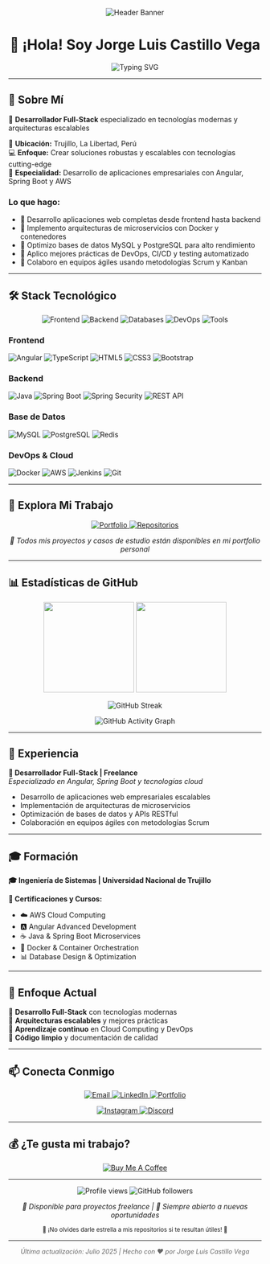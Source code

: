 <!-- Header Banner -->
<p align="center">
  <img src="https://user-images.githubusercontent.com/73097560/115834477-dbab4500-a447-11eb-908a-139a6edaec5c.gif" alt="Header Banner" />
</p>

# <h1 align="center">👋 ¡Hola! Soy Jorge Luis Castillo Vega</h1>

<p align="center">
  <img src="https://readme-typing-svg.herokuapp.com?font=Fira+Code&pause=1000&color=36BCF7&center=true&vCenter=true&width=435&lines=Full-Stack+Developer;Angular+%2B+Spring+Boot+Expert;Cloud+%26+DevOps+Enthusiast;Always+Learning+New+Technologies" alt="Typing SVG" />
</p>

---

## 💼 Sobre Mí

🚀 **Desarrollador Full-Stack** especializado en tecnologías modernas y arquitecturas escalables

📍 **Ubicación:** Trujillo, La Libertad, Perú  
💻 **Enfoque:** Crear soluciones robustas y escalables con tecnologías cutting-edge  
🎯 **Especialidad:** Desarrollo de aplicaciones empresariales con Angular, Spring Boot y AWS  

### Lo que hago:
- 🔹 Desarrollo aplicaciones web completas desde frontend hasta backend
- 🔹 Implemento arquitecturas de microservicios con Docker y contenedores
- 🔹 Optimizo bases de datos MySQL y PostgreSQL para alto rendimiento
- 🔹 Aplico mejores prácticas de DevOps, CI/CD y testing automatizado
- 🔹 Colaboro en equipos ágiles usando metodologías Scrum y Kanban

---

## 🛠️ Stack Tecnológico

<p align="center">
  <img src="https://skillicons.dev/icons?i=angular,typescript,html,css,javascript" alt="Frontend" />
  <img src="https://skillicons.dev/icons?i=java,spring,nodejs,python" alt="Backend" />
  <img src="https://skillicons.dev/icons?i=mysql,postgresql,mongodb,redis" alt="Databases" />
  <img src="https://skillicons.dev/icons?i=docker,aws,kubernetes,jenkins" alt="DevOps" />
  <img src="https://skillicons.dev/icons?i=git,github,postman,sonarqube" alt="Tools" />
</p>

### Frontend
![Angular](https://img.shields.io/badge/Angular-DD0031?style=for-the-badge&logo=angular&logoColor=white)
![TypeScript](https://img.shields.io/badge/TypeScript-007ACC?style=for-the-badge&logo=typescript&logoColor=white)
![HTML5](https://img.shields.io/badge/HTML5-E34F26?style=for-the-badge&logo=html5&logoColor=white)
![CSS3](https://img.shields.io/badge/CSS3-1572B6?style=for-the-badge&logo=css3&logoColor=white)
![Bootstrap](https://img.shields.io/badge/Bootstrap-563D7C?style=for-the-badge&logo=bootstrap&logoColor=white)

### Backend
![Java](https://img.shields.io/badge/Java-ED8B00?style=for-the-badge&logo=openjdk&logoColor=white)
![Spring Boot](https://img.shields.io/badge/Spring_Boot-6DB33F?style=for-the-badge&logo=spring-boot&logoColor=white)
![Spring Security](https://img.shields.io/badge/Spring_Security-6DB33F?style=for-the-badge&logo=Spring-Security&logoColor=white)
![REST API](https://img.shields.io/badge/REST-02569B?style=for-the-badge&logo=rest&logoColor=white)

### Base de Datos
![MySQL](https://img.shields.io/badge/MySQL-005C84?style=for-the-badge&logo=mysql&logoColor=white)
![PostgreSQL](https://img.shields.io/badge/PostgreSQL-316192?style=for-the-badge&logo=postgresql&logoColor=white)
![Redis](https://img.shields.io/badge/Redis-DC382D?style=for-the-badge&logo=redis&logoColor=white)

### DevOps & Cloud
![Docker](https://img.shields.io/badge/Docker-2CA5E0?style=for-the-badge&logo=docker&logoColor=white)
![AWS](https://img.shields.io/badge/Amazon_AWS-FF9900?style=for-the-badge&logo=amazonaws&logoColor=white)
![Jenkins](https://img.shields.io/badge/Jenkins-D24939?style=for-the-badge&logo=Jenkins&logoColor=white)
![Git](https://img.shields.io/badge/Git-F05032?style=for-the-badge&logo=git&logoColor=white)

---

## 🌟 Explora Mi Trabajo

<p align="center">
  <a href="https://jcvcode.netlify.app" target="_blank">
    <img src="https://img.shields.io/badge/🚀_Ver_Portfolio_Completo-FF6B6B?style=for-the-badge&logoColor=white" alt="Portfolio" />
  </a>
  <a href="https://github.com/VCL-tt?tab=repositories" target="_blank">
    <img src="https://img.shields.io/badge/📂_Explorar_Repositorios-4ECDC4?style=for-the-badge&logoColor=white" alt="Repositorios" />
  </a>
</p>

<p align="center">
  <i>💼 Todos mis proyectos y casos de estudio están disponibles en mi portfolio personal</i>
</p>

---

## 📊 Estadísticas de GitHub

<p align="center">
  <img height="180em" src="https://github-readme-stats.vercel.app/api?username=VCL-tt&show_icons=true&theme=tokyonight&include_all_commits=true&count_private=true&hide_border=true"/>
  <img height="180em" src="https://github-readme-stats.vercel.app/api/top-langs/?username=VCL-tt&layout=compact&langs_count=8&theme=tokyonight&hide_border=true"/>
</p>

<p align="center">
  <img src="https://github-readme-streak-stats.herokuapp.com/?user=VCL-tt&theme=tokyonight&hide_border=true" alt="GitHub Streak" />
</p>

<p align="center">
  <img src="https://github-readme-activity-graph.vercel.app/graph?username=VCL-tt&theme=tokyo-night&hide_border=true" alt="GitHub Activity Graph" />
</p>

---

## 💼 Experiencia

**🚀 Desarrollador Full-Stack | Freelance**  
*Especializado en Angular, Spring Boot y tecnologías cloud*

- Desarrollo de aplicaciones web empresariales escalables
- Implementación de arquitecturas de microservicios
- Optimización de bases de datos y APIs RESTful
- Colaboración en equipos ágiles con metodologías Scrum

---

## 🎓 Formación

**🎓 Ingeniería de Sistemas | Universidad Nacional de Trujillo**

**📜 Certificaciones y Cursos:**
- ☁️ AWS Cloud Computing
- 🅰️ Angular Advanced Development  
- ☕ Java & Spring Boot Microservices
- 🐳 Docker & Container Orchestration
- 📊 Database Design & Optimization

---

## 🎯 Enfoque Actual

🔸 **Desarrollo Full-Stack** con tecnologías modernas  
🔸 **Arquitecturas escalables** y mejores prácticas  
🔸 **Aprendizaje continuo** en Cloud Computing y DevOps  
🔸 **Código limpio** y documentación de calidad  

---

## 📫 Conecta Conmigo

<p align="center">
  <a href="mailto:jorgecv.peru@gmail.com">
    <img src="https://img.shields.io/badge/Email-D14836?style=for-the-badge&logo=gmail&logoColor=white" alt="Email" />
  </a>
  <a href="https://www.linkedin.com/in/jcastillov15">
    <img src="https://img.shields.io/badge/LinkedIn-0077B5?style=for-the-badge&logo=linkedin&logoColor=white" alt="LinkedIn" />
  </a>
  <a href="https://jcvcode.netlify.app">
    <img src="https://img.shields.io/badge/Portfolio-000000?style=for-the-badge&logo=About.me&logoColor=white" alt="Portfolio" />
  </a>
</p>

<p align="center">
  <a href="https://www.instagram.com/jorge_luis_castillo/" target="_blank" rel="noopener noreferrer">
    <img src="https://img.shields.io/badge/Instagram-E4405F?style=for-the-badge&logo=instagram&logoColor=white" alt="Instagram" />
  </a>
  <a href="https://discordapp.com/users/957722095381540874" target="_blank" rel="noopener noreferrer">
    <img src="https://img.shields.io/badge/Discord-5865F2?style=for-the-badge&logo=discord&logoColor=white" alt="Discord" />
  </a>
</p>

---

## 💰 ¿Te gusta mi trabajo?

<p align="center">
  <a href="https://www.buymeacoffee.com/jorgecv" target="_blank">
    <img src="https://img.shields.io/badge/Buy_Me_A_Coffee-FFDD00?style=for-the-badge&logo=buy-me-a-coffee&logoColor=black" alt="Buy Me A Coffee" />
  </a>
</p>

---

<p align="center">
  <img src="https://komarev.com/ghpvc/?username=VCL-tt&label=Visitas+al+perfil&color=0e75b6&style=flat" alt="Profile views" />
  <img src="https://img.shields.io/github/followers/VCL-tt?label=Seguidores&style=social" alt="GitHub followers" />
</p>

<p align="center">
  <i>💼 Disponible para proyectos freelance | 🚀 Siempre abierto a nuevas oportunidades</i>
</p>

<p align="center">
  <sub>🌟 ¡No olvides darle estrella a mis repositorios si te resultan útiles! 🌟</sub>
</p>

---

<p align="center" style="font-size: 0.9em; color: #666;">
  <i>Última actualización: Julio 2025 | Hecho con ❤️ por Jorge Luis Castillo Vega</i>
</p>
